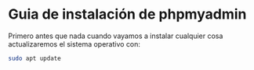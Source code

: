 # Guia de instalación de phpmyadmin
Primero antes que nada cuando vayamos a instalar cualquier cosa actualizaremos el sistema operativo con:
```bash
sudo apt update
```

